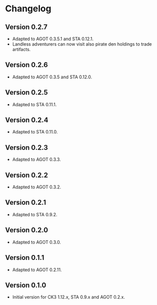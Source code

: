 # Changelog

## Version 0.2.7

* Adapted to AGOT 0.3.5.1 and STA 0.12.1.
* Landless adventurers can now visit also pirate den holdings to trade artifacts.

## Version 0.2.6

* Adapted to AGOT 0.3.5 and STA 0.12.0.

## Version 0.2.5

* Adapted to STA 0.11.1.

## Version 0.2.4

* Adapted to STA 0.11.0.

## Version 0.2.3

* Adapted to AGOT 0.3.3.

## Version 0.2.2

* Adapted to AGOT 0.3.2.

## Version 0.2.1

* Adapted to STA 0.9.2.

## Version 0.2.0

* Adapted to AGOT 0.3.0.

## Version 0.1.1

* Adapted to AGOT 0.2.11.

## Version 0.1.0

* Initial version for CK3 1.12.x, STA 0.9.x and AGOT 0.2.x.
